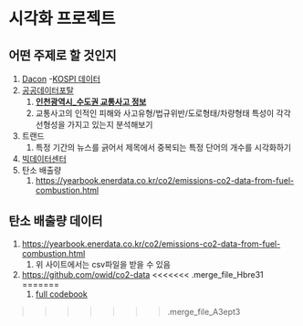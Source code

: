 # 시각화 프로젝트

## 어떤 주제로 할 것인지
1. [Dacon](https://dacon.io/)
    -[KOSPI 데이터](https://dacon.io/competitions/official/235980/data)
2. [공공데이터포탈](https://www.data.go.kr/)
    1. [**인천광역시_수도권 교통사고 정보**](https://www.data.go.kr/data/15065733/openapi.do)
    2. 교통사고의 인적인 피해와 사고유형/법규위반/도로형태/차량형태 특성이 각각 선형성을 가지고 있는지 분석해보기
3. 트랜드
    1. 특정 기간의 뉴스를 긁어서 제목에서 중복되는 특정 단어의 개수를 시각화하기
4. [빅데이터센터](https://kbig.kr/portal/kbig/datacube.page)
5. 탄소 배출량
    1. https://yearbook.enerdata.co.kr/co2/emissions-co2-data-from-fuel-combustion.html



## 탄소 배출량 데이터

1. https://yearbook.enerdata.co.kr/co2/emissions-co2-data-from-fuel-combustion.html
   1. 위 사이트에서는 csv파일을 받을 수 있음
2. https://github.com/owid/co2-data
<<<<<<< .merge_file_Hbre31
=======
   1. [full codebook](https://github.com/owid/co2-data/blob/master/owid-co2-codebook.csv)
>>>>>>> .merge_file_A3ept3





